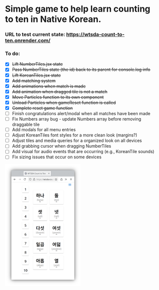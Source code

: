 # Simple game to help learn counting to ten in Native Korean.

### URL to test current state: https://wtsda-count-to-ten.onrender.com/

### To do:
- [x] ~~Lift NumberTiles.jsx state~~
- [x] ~~Pass NumberTiles state (the id) back to its parent for console.log info~~
- [x] ~~Lift KoreanTiles.jsx state~~
- [x] ~~Add matching system~~
- [x] ~~Add animations when match is made~~
- [x] ~~Add animation when dragged tile is not a match~~
- [x] ~~Move Particles function to its own component~~
- [x] ~~Unload Particles when gameReset function is called~~
- [x] ~~Complete reset game function~~
- [ ] Finish congratulations alert/modal when all matches have been made
- [ ] Fix Numbers array bug - update Numbers array before removing draggable tile
- [ ] Add modals for all menu entries
- [ ] Adjust KoreanTiles font styles for a more clean look (margins?)
- [ ] Adjust tiles and media queries for a organized look on all devices
- [ ] Add grabbing cursor when dragging NumberTiles
- [ ] Add visual for audio events that are occurring (e.g., KoreanTile sounds)
- [ ] Fix sizing issues that occur on some devices

<img src="/public/alphaScreenshot1.png" width="250" />
